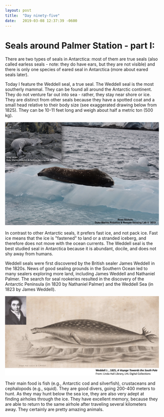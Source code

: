 ```yaml
---
layout: post
title:  "Day ninety-five"
date:   2019-03-08 12:37:39 -0600
---
```

# Seals around Palmer Station - part I:
There are two types of seals in Antarctica: most of them are true seals (also called earless seals - note: they do have ears, but they are not visible) and there is only one species of eared seal in Antarctica (more about eared seals later). 

Today I feature the Weddell seal, a true seal. The Weddell seal is the most southerly mammal. They can be found all around the Antarctic continent. They do not venture far out into sea - rather, they stay near shore or ice. They are distinct from other seals because they have a spotted coat and a small head relative to their body size (see exaggerated drawing below from 1825). They can be 10-11 feet long and weigh about half a metric ton (500 kg). 

![Weddell seal](/assets/blog_photos/190308/Weddell.jpg)

In contrast to other Antarctic seals, it prefers fast ice, and not pack ice. Fast ice means that the ice is "fastened" to land or a stranded iceberg, and therefore does not move with the ocean currents. The Weddell seal is the best studied seal in Antarctica because it is abundant, docile, and does not shy away from humans. 

Weddell seals were first discovered by the British sealer James Weddell in the 1820s. News of good sealing grounds in the Southern Ocean led to many sealers exploring more land, including James Weddell and Nathaniel Palmer. The search for seal rookeries resulted in the discovery of the Antarctic Peninsula (in 1820 by Nathaniel Palmer) and the Weddell Sea (in 1823 by James Weddell).

![Weddell seal history](/assets/blog_photos/190308/Weddell_history.jpg)

Their main food is fish (e.g., Antarctic cod and silverfish), crustaceans and cephalopods (e.g., squid). They are good divers, going 200-400 meters to hunt. As they may hunt below the sea ice, they are also very adept at finding airholes through the ice. They have excellent memory, because they are able to return to the same airhole after traveling several kilometers away. They certainly are pretty amazing animals.
